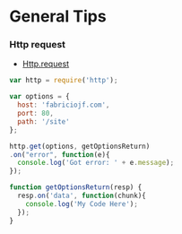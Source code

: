 # General Tips

### Http request

  - [Http.request](https://nodejs.org/docs/v0.4.11/api/http.html#http.request)

```javascript
var http = require('http');

var options = {
  host: 'fabriciojf.com',
  port: 80,
  path: '/site'
};

http.get(options, getOptionsReturn)
.on("error", function(e){
  console.log('Got error: ' + e.message);
});

function getOptionsReturn(resp) {
  resp.on('data', function(chunk){
    console.log('My Code Here');
  });
}
```
